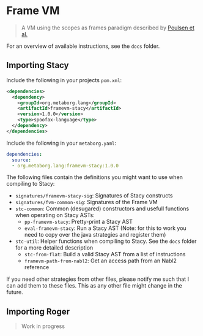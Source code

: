 # Frame VM
> A VM using the scopes as frames paradigm described by [Poulsen et al.](http://drops.dagstuhl.de/opus/volltexte/2016/6114/)

For an overview of available instructions, see the `docs` folder.

## Importing Stacy
Include the following in your projects `pom.xml`:
```XML
<dependencies>
  <dependency>
    <groupId>org.metaborg.lang</groupId>
    <artifactId>framevm-stacy</artifactId>
    <version>1.0.0</version>
    <type>spoofax-language</type>
  </dependency>
</dependencies>
```

Include the following in your `metaborg.yaml`:
```yaml
dependencies:
  source:
  - org.metaborg.lang:framevm-stacy:1.0.0
```

The following files contain the definitions you might want to use when compiling to Stacy:
- `signatures/framevm-stacy-sig`: Signatures of Stacy constructs
- `signatures/fvm-common-sig`: Signatures of the Frame VM
- `stc-common`: Common (desugared) constructors and usefull functions when operating on Stacy ASTs:
  - `pp-framevm-stacy`: Pretty-print a Stacy AST
  - `eval-framevm-stacy`: Run a Stacy AST (Note: for this to work you need to copy over the java strategies and register them)
- `stc-util`: Helper functions when compiling to Stacy. See the `docs` folder for a more detailed description
  - `stc-from-flat`: Build a valid Stacy AST from a list of instructions
  - `framevm-path-from-nabl2`: Get an access path from an Nabl2 reference

If you need other strategies from other files, please notify me such that I can add them to these files. This as any other file might change in the future.

## Importing Roger
> Work in progress
